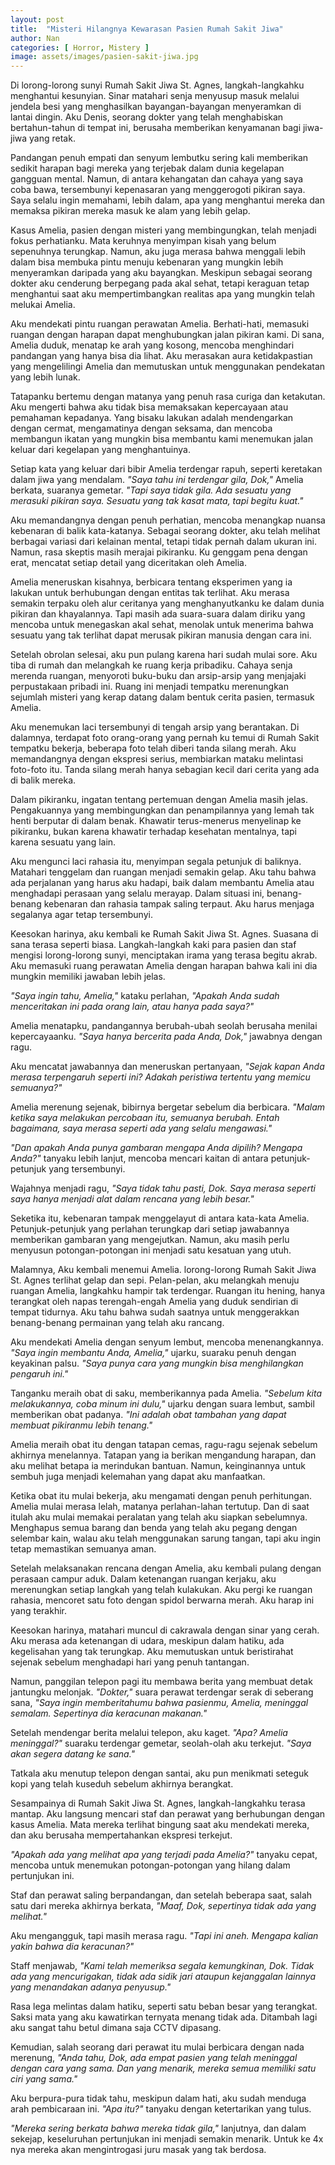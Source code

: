 ```yaml
---
layout: post
title:  "Misteri Hilangnya Kewarasan Pasien Rumah Sakit Jiwa"
author: Nan
categories: [ Horror, Mistery ]
image: assets/images/pasien-sakit-jiwa.jpg
---
```


Di lorong-lorong sunyi Rumah Sakit Jiwa St. Agnes, langkah-langkahku menghantui kesunyian. Sinar matahari senja menyusup masuk melalui jendela besi yang menghasilkan bayangan-bayangan menyeramkan di lantai dingin. Aku Denis, seorang dokter yang telah menghabiskan bertahun-tahun di tempat ini, berusaha memberikan kenyamanan bagi jiwa-jiwa yang retak.

Pandangan penuh empati dan senyum lembutku sering kali memberikan sedikit harapan bagi mereka yang terjebak dalam dunia kegelapan gangguan mental. Namun, di antara kehangatan dan cahaya yang saya coba bawa, tersembunyi kepenasaran yang menggerogoti pikiran saya. Saya selalu ingin memahami, lebih dalam, apa yang menghantui mereka dan memaksa pikiran mereka masuk ke alam yang lebih gelap.

Kasus Amelia, pasien dengan misteri yang membingungkan, telah menjadi fokus perhatianku. Mata keruhnya menyimpan kisah yang belum sepenuhnya terungkap. Namun, aku juga merasa bahwa menggali lebih dalam bisa membuka pintu menuju kebenaran yang mungkin lebih menyeramkan daripada yang aku bayangkan. Meskipun sebagai seorang dokter aku cenderung berpegang pada akal sehat, tetapi keraguan tetap menghantui saat aku mempertimbangkan realitas apa yang mungkin telah melukai Amelia.

Aku mendekati pintu ruangan perawatan Amelia. Berhati-hati, memasuki ruangan dengan harapan dapat menghubungkan jalan pikiran kami. Di sana, Amelia duduk, menatap ke arah yang kosong, mencoba menghindari pandangan yang hanya bisa dia lihat. Aku merasakan aura ketidakpastian yang mengelilingi Amelia dan memutuskan untuk menggunakan pendekatan yang lebih lunak.

Tatapanku bertemu dengan matanya yang penuh rasa curiga dan ketakutan. Aku mengerti bahwa aku tidak bisa memaksakan kepercayaan atau pemahaman kepadanya. Yang bisaku lakukan adalah mendengarkan dengan cermat, mengamatinya dengan seksama, dan mencoba membangun ikatan yang mungkin bisa membantu kami menemukan jalan keluar dari kegelapan yang menghantuinya.

Setiap kata yang keluar dari bibir Amelia terdengar rapuh, seperti keretakan dalam jiwa yang mendalam. _"Saya tahu ini terdengar gila, Dok,"_ Amelia berkata, suaranya gemetar. _"Tapi saya tidak gila. Ada sesuatu yang merasuki pikiran saya. Sesuatu yang tak kasat mata, tapi begitu kuat."_

Aku memandangnya dengan penuh perhatian, mencoba menangkap nuansa kebenaran di balik kata-katanya. Sebagai seorang dokter, aku telah melihat berbagai variasi dari kelainan mental, tetapi tidak pernah dalam ukuran ini. Namun, rasa skeptis masih merajai pikiranku. Ku genggam pena dengan erat, mencatat setiap detail yang diceritakan oleh Amelia.

Amelia meneruskan kisahnya, berbicara tentang eksperimen yang ia lakukan untuk berhubungan dengan entitas tak terlihat. Aku merasa semakin terpaku oleh alur ceritanya yang menghanyutkanku ke dalam dunia pikiran dan khayalannya. Tapi masih ada suara-suara dalam diriku yang mencoba untuk menegaskan akal sehat, menolak untuk menerima bahwa sesuatu yang tak terlihat dapat merusak pikiran manusia dengan cara ini.

Setelah obrolan selesai, aku pun pulang karena hari sudah mulai sore. Aku tiba di rumah dan melangkah ke ruang kerja pribadiku. Cahaya senja merenda ruangan, menyoroti buku-buku dan arsip-arsip yang menjajaki perpustakaan pribadi ini. Ruang ini menjadi tempatku merenungkan sejumlah misteri yang kerap datang dalam bentuk cerita pasien, termasuk Amelia.

Aku menemukan laci tersembunyi di tengah arsip yang berantakan. Di dalamnya, terdapat foto orang-orang yang pernah ku temui di Rumah Sakit tempatku bekerja, beberapa foto telah diberi tanda silang merah. Aku memandangnya dengan ekspresi serius, membiarkan mataku melintasi foto-foto itu. Tanda silang merah hanya sebagian kecil dari cerita yang ada di balik mereka.

Dalam pikiranku, ingatan tentang pertemuan dengan Amelia masih jelas. Pengakuannya yang membingungkan dan penampilannya yang lemah tak henti berputar di dalam benak. Khawatir terus-menerus menyelinap ke pikiranku, bukan karena khawatir terhadap kesehatan mentalnya, tapi karena sesuatu yang lain.

Aku mengunci laci rahasia itu, menyimpan segala petunjuk di baliknya. Matahari tenggelam dan ruangan menjadi semakin gelap. Aku tahu bahwa ada perjalanan yang harus aku hadapi, baik dalam membantu Amelia atau menghadapi perasaan yang selalu merayap. Dalam situasi ini, benang-benang kebenaran dan rahasia tampak saling terpaut. Aku harus menjaga segalanya agar tetap tersembunyi.

Keesokan harinya, aku kembali ke Rumah Sakit Jiwa St. Agnes. Suasana di sana terasa seperti biasa. Langkah-langkah kaki para pasien dan staf mengisi lorong-lorong sunyi, menciptakan irama yang terasa begitu akrab. Aku memasuki ruang perawatan Amelia dengan harapan bahwa kali ini dia mungkin memiliki jawaban lebih jelas.

_"Saya ingin tahu, Amelia,"_ kataku perlahan, _"Apakah Anda sudah menceritakan ini pada orang lain, atau hanya pada saya?"_

Amelia menatapku, pandangannya berubah-ubah seolah berusaha menilai kepercayaanku. _"Saya hanya bercerita pada Anda, Dok,"_ jawabnya dengan ragu.

Aku mencatat jawabannya dan meneruskan pertanyaan, _"Sejak kapan Anda merasa terpengaruh seperti ini? Adakah peristiwa tertentu yang memicu semuanya?"_

Amelia merenung sejenak, bibirnya bergetar sebelum dia berbicara. _"Malam ketika saya melakukan percobaan itu, semuanya berubah. Entah bagaimana, saya merasa seperti ada yang selalu mengawasi."_

_"Dan apakah Anda punya gambaran mengapa Anda dipilih? Mengapa Anda?"_ tanyaku lebih lanjut, mencoba mencari kaitan di antara petunjuk-petunjuk yang tersembunyi.

Wajahnya menjadi ragu, _"Saya tidak tahu pasti, Dok. Saya merasa seperti saya hanya menjadi alat dalam rencana yang lebih besar."_

Seketika itu, kebenaran tampak menggelayut di antara kata-kata Amelia. Petunjuk-petunjuk yang perlahan terungkap dari setiap jawabannya memberikan gambaran yang mengejutkan. Namun, aku masih perlu menyusun potongan-potongan ini menjadi satu kesatuan yang utuh.

Malamnya, Aku kembali menemui Amelia. lorong-lorong Rumah Sakit Jiwa St. Agnes terlihat gelap dan sepi. Pelan-pelan, aku melangkah menuju ruangan Amelia, langkahku hampir tak terdengar. Ruangan itu hening, hanya terangkat oleh napas terengah-engah Amelia yang duduk sendirian di tempat tidurnya. Aku tahu bahwa sudah saatnya untuk menggerakkan benang-benang permainan yang telah aku rancang.

Aku mendekati Amelia dengan senyum lembut, mencoba menenangkannya. _"Saya ingin membantu Anda, Amelia,"_ ujarku, suaraku penuh dengan keyakinan palsu. _"Saya punya cara yang mungkin bisa menghilangkan pengaruh ini."_

Tanganku meraih obat di saku, memberikannya pada Amelia. _"Sebelum kita melakukannya, coba minum ini dulu,"_ ujarku dengan suara lembut, sambil memberikan obat padanya. _"Ini adalah obat tambahan yang dapat membuat pikiranmu lebih tenang."_

Amelia meraih obat itu dengan tatapan cemas, ragu-ragu sejenak sebelum akhirnya menelannya. Tatapan yang ia berikan mengandung harapan, dan aku melihat betapa ia merindukan bantuan. Namun, keinginannya untuk sembuh juga menjadi kelemahan yang dapat aku manfaatkan.

Ketika obat itu mulai bekerja, aku mengamati dengan penuh perhitungan. Amelia mulai merasa lelah, matanya perlahan-lahan tertutup. Dan di saat itulah aku mulai memakai peralatan yang telah aku siapkan sebelumnya. Menghapus semua barang dan benda yang telah aku pegang dengan selembar kain, walau aku telah menggunakan sarung tangan, tapi aku ingin tetap memastikan semuanya aman.

Setelah melaksanakan rencana dengan Amelia, aku kembali pulang dengan perasaan campur aduk. Dalam ketenangan ruangan kerjaku, aku merenungkan setiap langkah yang telah kulakukan. Aku pergi ke ruangan rahasia, mencoret satu foto dengan spidol berwarna merah. Aku harap ini yang terakhir.

Keesokan harinya, matahari muncul di cakrawala dengan sinar yang cerah. Aku merasa ada ketenangan di udara, meskipun dalam hatiku, ada kegelisahan yang tak terungkap. Aku memutuskan untuk beristirahat sejenak sebelum menghadapi hari yang penuh tantangan.

Namun, panggilan telepon pagi itu membawa berita yang membuat detak jantungku melonjak. _"Dokter,"_ suara perawat terdengar serak di seberang sana, _"Saya ingin memberitahumu bahwa pasienmu, Amelia, meninggal semalam. Sepertinya dia keracunan makanan."_ 

Setelah mendengar berita melalui telepon, aku kaget. _"Apa? Amelia meninggal?"_ suaraku terdengar gemetar, seolah-olah aku terkejut. _"Saya akan segera datang ke sana."_

Tatkala aku menutup telepon dengan santai, aku pun menikmati seteguk kopi yang telah kuseduh sebelum akhirnya berangkat. 

Sesampainya di Rumah Sakit Jiwa St. Agnes, langkah-langkahku terasa mantap. Aku langsung mencari staf dan perawat yang berhubungan dengan kasus Amelia. Mata mereka terlihat bingung saat aku mendekati mereka, dan aku berusaha mempertahankan ekspresi terkejut.

_"Apakah ada yang melihat apa yang terjadi pada Amelia?"_ tanyaku cepat, mencoba untuk menemukan potongan-potongan yang hilang dalam pertunjukan ini.

Staf dan perawat saling berpandangan, dan setelah beberapa saat, salah satu dari mereka akhirnya berkata, _"Maaf, Dok, sepertinya tidak ada yang melihat."_

Aku mengangguk, tapi masih merasa ragu. _"Tapi ini aneh. Mengapa kalian yakin bahwa dia keracunan?"_

Staff menjawab, _"Kami telah memeriksa segala kemungkinan, Dok. Tidak ada yang mencurigakan, tidak ada sidik jari ataupun kejanggalan lainnya yang menandakan adanya penyusup."_

Rasa lega melintas dalam hatiku, seperti satu beban besar yang terangkat. Saksi mata yang aku kawatirkan ternyata menang tidak ada. Ditambah lagi aku sangat tahu betul dimana saja CCTV dipasang.

Kemudian, salah seorang dari perawat itu mulai berbicara dengan nada merenung, _"Anda tahu, Dok, ada empat pasien yang telah meninggal dengan cara yang sama. Dan yang menarik, mereka semua memiliki satu ciri yang sama."_

Aku berpura-pura tidak tahu, meskipun dalam hati, aku sudah menduga arah pembicaraan ini. _"Apa itu?"_ tanyaku dengan ketertarikan yang tulus.

_"Mereka sering berkata bahwa mereka tidak gila,"_ lanjutnya, dan dalam sekejap, keseluruhan pertunjukan ini menjadi semakin menarik. Untuk ke 4x nya mereka akan mengintrogasi juru masak yang tak berdosa.

